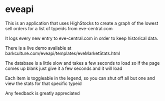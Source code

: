 eveapi
======

This is an application that uses HighStocks to create a graph of the lowest sell orders for a list of typeids from 
eve-central.com

It logs every new entry to eve-central.com in order to keep historical data.

There is a live demo available at barkculture.com/eveapi/templates/eveMarketStats.html

The database is a little slow and takes a few seconds to load so if the page comes up blank just give it a few seconds
and it will load

Each item is toggleable in the legend, so you can shut off all but one and view the stats for that specific typeid

Any feedback is greatly appreciated
